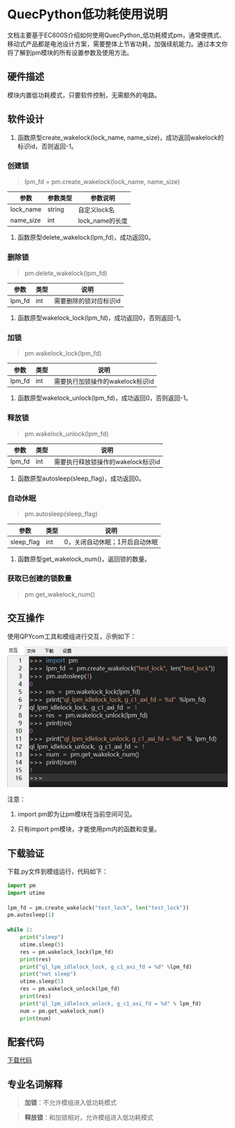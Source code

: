# **QuecPython低功耗使用说明**

文档主要基于EC600S介绍如何使用QuecPython\_低功耗模式pm，通常便携式、移动式产品都是电池设计方案，需要整体上节省功耗，加强续航能力。通过本文你将了解到pm模块的所有设置参数及使用方法。

##  硬件描述

模块内置低功耗模式，只要软件控制，无需额外的电路。

##  软件设计

1.  函数原型create_wakelock(lock_name,
    name_size)，成功返回wakelock的标识id，否则返回-1。

### 创建锁

>   lpm_fd = pm.create_wakelock(lock_name, name_size)

| 参数      | 参数类型 | 参数说明        |
|-----------|----------|-----------------|
| lock_name | string   | 自定义lock名    |
| name_size | int      | lock_name的长度 |

1.  函数原型delete_wakelock(lpm_fd)，成功返回0。

### 删除锁

>   pm.delete_wakelock(lpm_fd)

| 参数   | 类型 | 说明                   |
|--------|------|------------------------|
| lpm_fd | int  | 需要删除的锁对应标识id |

1.  函数原型wakelock_lock(lpm_fd)，成功返回0，否则返回-1。

### 加锁

>   pm.wakelock_lock(lpm_fd)

| 参数   | 类型 | 说明                             |
|--------|------|----------------------------------|
| lpm_fd | int  | 需要执行加锁操作的wakelock标识id |

1.  函数原型wakelock_unlock(lpm_fd)，成功返回0，否则返回-1。

### 释放锁

>   pm.wakelock_unlock(lpm_fd)

| 参数   | 类型 | 说明                               |
|--------|------|------------------------------------|
| lpm_fd | int  | 需要执行释放锁操作的wakelock标识id |

1.  函数原型autosleep(sleep_flag)，成功返回0。

### 自动休眠

>   pm.autosleep(sleep_flag)

| 参数       | 类型 | 说明                           |
|------------|------|--------------------------------|
| sleep_flag | int  | 0，关闭自动休眠；1开启自动休眠 |

1.  函数原型get_wakelock_num()，返回锁的数量。

### 获取已创建的锁数量

>   pm.get_wakelock_num()

## 交互操作

使用QPYcom工具和模组进行交互，示例如下：

<span><div style="text-align: center;">
![](media/079186e2c37f4af6a3c3d52c58a77644.png)

</div></span>

注意：

1.  import pm即为让pm模块在当前空间可见。

2.  只有import pm模块，才能使用pm内的函数和变量。

## 下载验证

下载.py文件到模组运行，代码如下：

```python
import pm
import utime

lpm_fd = pm.create_wakelock("test_lock", len("test_lock"))
pm.autosleep(1)

while 1:
    print("sleep")
    utime.sleep(5)
    res = pm.wakelock_lock(lpm_fd)
    print(res)
    print("ql_lpm_idlelock_lock, g_c1_axi_fd = %d" %lpm_fd)
    print("not sleep")
    utime.sleep(5)
    res = pm.wakelock_unlock(lpm_fd)
    print(res)
    print("ql_lpm_idlelock_unlock, g_c1_axi_fd = %d" % lpm_fd)
    num = pm.get_wakelock_num()
    print(num)

```

## 配套代码


<!-- * [下载代码](code/pm.py) -->
 <a href="zh-cn/QuecPythonSub/code/pm.py" target="_blank">下载代码</a>

## 专业名词解释

>   **加锁**：不允许模组进入低功耗模式

>   **释放锁**：和加锁相对，允许模组进入低功耗模式

